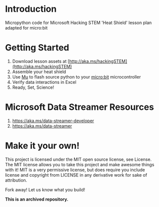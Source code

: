 # Introduction
Micropython code for Microsoft Hacking STEM 'Heat Shield' lesson plan adapted for micro:bit

# Getting Started
1. Download lesson assets at [http://aka.ms/hackingSTEM](http://aka.ms/hackingSTEM)
2. Assemble your heat shield
3. Use [Mu](https://codewith.mu/) to flash source python to your [micro:bit](https://microbit.org/) microcontroller
4. Verify data interactions in Excel
5. Ready, Set, Science!

# Microsoft Data Streamer Resources
1. https://aka.ms/data-streamer-developer
1. https://aka.ms/data-streamer

# Make it your own!
This project is licensed under the MIT open source license, see License. The MIT license allows you to take this project and make awesome things with it! MIT is a very permissive license, but does require you include license and copyright from LICENSE in any derivative work for sake of attribution.

Fork away! Let us know what you build!

**This is an archived repository.**
